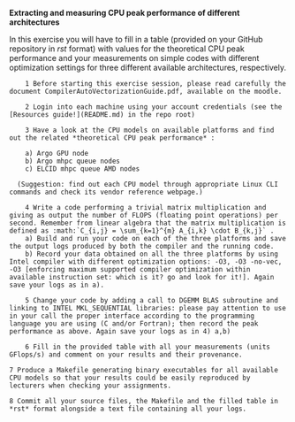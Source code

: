 


**Extracting and measuring CPU peak performance of different architectures**

In this exercise you will have to fill in a table (provided on your GitHub repository in *rst* format) with values for the theoretical CPU peak performance and your measurements on simple codes with different optimization settings for three different available architectures, respectively.

        1 Before starting this exercise session, please read carefully the document CompilerAutoVectorizationGuide.pdf, available on the moodle.

        2 Login into each machine using your account credentials (see the [Resources guide!](README.md) in the repo root)

        3 Have a look at the CPU models on available platforms and find out the related *theoretical CPU peak performance* :

		a) Argo GPU node 
		b) Argo mhpc queue nodes
		c) ELCID mhpc queue AMD nodes

	  (Suggestion: find out each CPU model through appropriate Linux CLI commands and check its vendor reference webpage.)
 
        4 Write a code performing a trivial matrix multiplication and giving as output the number of FLOPS (floating point operations) per second. Remember from linear algebra that the matrix multiplication is defined as :math:`C_{i,j} = \sum_{k=1}^{m} A_{i,k} \cdot B_{k,j}` .
		a) Build and run your code on each of the three platforms and save the output logs produced by both the compiler and the running code.
		b) Record your data obtained on all the three platforms by using Intel compiler with different optimization options: -­O3, ­-O3 ­-no­-vec, ­-O3 [enforcing maximum supported compiler optimization within available instruction set: which is it? go and look for it!]. Again save your logs as in a).

        5 Change your code by adding a call to DGEMM BLAS subroutine and linking to INTEL MKL_SEQUENTIAL libraries: please pay attention to use in your call the proper interface according to the programming language you are using (C and/or Fortran); then record the peak performance as above. Again save your logs as in 4) a,b)

        6 Fill in the provided table with all your measurements (units GFlops/s) and comment on your results and their provenance. 

	7 Produce a Makefile generating binary executables for all available CPU models so that your results could be easily reproduced by lecturers when checking your assignments.

	8 Commit all your source files, the Makefile and the filled table in *rst* format alongside a text file containing all your logs.
